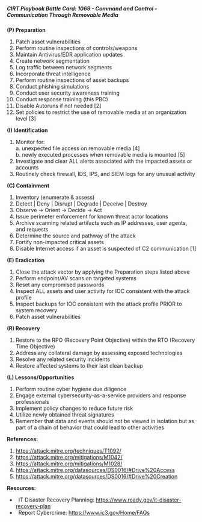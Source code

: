 ##### CIRT Playbook Battle Card: **1069 - Command and Control - Communication Through Removable Media**

**(P) Preparation**

1.  Patch asset vulnerabilities
2.  Perform routine inspections of controls/weapons
3.  Maintain Antivirus/EDR application updates
4.  Create network segmentation
5.  Log traffic between network segments
6.  Incorporate threat intelligence
7.  Perform routine inspections of asset backups
8.  Conduct phishing simulations
9.  Conduct user security awareness training
10.  Conduct response training (this PBC)
11.  Disable Autoruns if not needed \[2\]
12.  Set policies to restrict the use of removable media at an organization level \[3\]

**(I) Identification**

1.  Monitor for:  
    a. unexpected file access on removable media \[4\]  
    b. newly executed processes when removable media is mounted \[5\]
2.  Investigate and clear ALL alerts associated with the impacted assets or accounts
3.  Routinely check firewall, IDS, IPS, and SIEM logs for any unusual activity

**(C) Containment**

1.  Inventory (enumerate & assess)
2.  Detect | Deny | Disrupt | Degrade | Deceive | Destroy
3.  Observe -> Orient -> Decide -> Act
4.  Issue perimeter enforcement for known threat actor locations
5.  Archive scanning related artifacts such as IP addresses, user agents, and requests
6.  Determine the source and pathway of the attack
7.  Fortify non-impacted critical assets
8.  Disable Internet access if an asset is suspected of C2 communication \[1\]

**(E) Eradication**

1.  Close the attack vector by applying the Preparation steps listed above
2.  Perform endpoint/AV scans on targeted systems
3.  Reset any compromised passwords
4.  Inspect ALL assets and user activity for IOC consistent with the attack profile
5.  Inspect backups for IOC consistent with the attack profile PRIOR to system recovery
6.  Patch asset vulnerabilities

**(R) Recovery**

1.  Restore to the RPO (Recovery Point Objective) within the RTO (Recovery Time Objective)
2.  Address any collateral damage by assessing exposed technologies
3.  Resolve any related security incidents
4.  Restore affected systems to their last clean backup

**(L) Lessons/Opportunities**

1.  Perform routine cyber hygiene due diligence
2.  Engage external cybersecurity-as-a-service providers and response professionals
3.  Implement policy changes to reduce future risk
4.  Utilize newly obtained threat signatures
5.  Remember that data and events should not be viewed in isolation but as part of a chain of behavior that could lead to other activities

**References:**

1.  https://attack.mitre.org/techniques/T1092/
2.  https://attack.mitre.org/mitigations/M1042/
3.  https://attack.mitre.org/mitigations/M1028/
4.  https://attack.mitre.org/datasources/DS0016/#Drive%20Access
5.  https://attack.mitre.org/datasources/DS0016/#Drive%20Creation

**Resources:**


*    IT Disaster Recovery Planning: https://www.ready.gov/it-disaster-recovery-plan
*    Report Cybercrime: https://www.ic3.gov/Home/FAQs